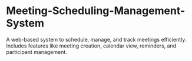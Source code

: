 # Meeting-Scheduling-Management-System
A web-based system to schedule, manage, and track meetings efficiently. Includes features like meeting creation, calendar view, reminders, and participant management.
